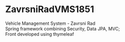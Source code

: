 # ZavrsniRadVMS1851
Vehicle Management System - Zavrsni Rad  
Spring framework combining Security, Data JPA, MVC;  
Front developed using thymeleaf
